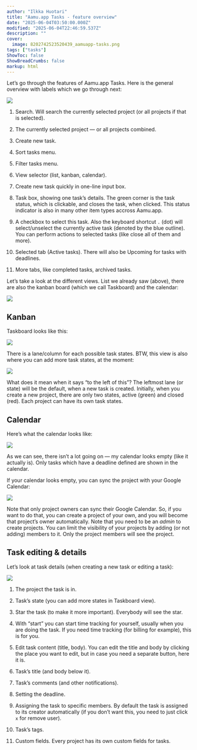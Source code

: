 ```yaml
---
author: "Ilkka Huotari"
title: "Aamu.app Tasks - feature overview"
date: "2025-06-04T03:50:00.000Z"
modified: "2025-06-04T22:46:59.537Z"
description: ""
cover:
  image: 8202742523520439_aamuapp-tasks.png
tags: ["tasks"]
ShowToc: false
ShowBreadCrumbs: false
markup: html
---
```


<p>Let’s go through the features of Aamu.app Tasks. Here is the general overview with labels which we go through next:</p><img src="122416473430915_image.png" style="width: auto;" id="81867541-a77c-4184-a502-9928125b61b1"><ol><li><p>Search. Will search the currently selected project (or all projects if that is selected).</p></li><li><p>The currently selected project — or all projects combined.</p></li><li><p>Create new task.</p></li><li><p>Sort tasks menu.</p></li><li><p>Filter tasks menu.</p></li><li><p>View selector (list, kanban, calendar).</p></li><li><p>Create new task quickly in one-line input box.</p></li><li><p>Task box, showing one task’s details. The green corner is the task status, which is clickable, and closes the task, when clicked. This status indicator is also in many other item types accross Aamu.app.</p></li><li><p>A checkbox to select this task. Also the keyboard shortcut <code>.</code> (dot) will select/unselect the currently active task (denoted by the blue outline). You can perform actions to selected tasks (like close all of them and more).</p></li><li><p>Selected tab (Active tasks). There will also be Upcoming for tasks with deadlines.</p></li><li><p>More tabs, like completed tasks, archived tasks.</p></li></ol><p>Let’s take a look at the different views. List we already saw (above), there are also the kanban board (which we call Taskboard) and the calendar:</p><img src="2871038154322320_image.png" style="width: auto;" id="5c1e8eed-7686-41fc-8ac7-4df8df9ff60b"><h2>Kanban</h2><p>Taskboard looks like this:</p><img src="19457685453390_image.png" style="width: auto;" id="d32bc027-68ae-4227-a397-2a23e55104ae"><p>There is a lane/column for each possible task states. BTW, this view is also where you can add more task states, at the moment:</p><img src="508319456190529_image.png" style="width: auto;" id="04bdacf9-fb74-47d2-90ac-5cd5ea05bce5"><p>What does it mean when it says “to the left of this”? The leftmost lane (or state) will be the default, when a new task is created. Initially, when you create a new project, there are only two states, active (green) and closed (red). Each project can have its own task states. </p><h2>Calendar</h2><p>Here’s what the calendar looks like:</p><img src="6374781943397207_image.png" style="width: auto;" id="ccf0d1a5-c44a-4b51-8d52-6f7b65c2fbf6"><p>As we can see, there isn’t a lot going on — my calendar looks empty (like it actually is). Only tasks which have a deadline defined are shown in the calendar.</p><p>If your calendar looks empty, you can sync the project with your Google Calendar:</p><img src="7629282984371757_image.png" style="width: auto;" id="4e65f653-3129-4307-8d31-9af58c8bfe71"><p>Note that only project owners can sync their Google Calendar. So, if you want to do that, you can create a project of your own, and you will become that project’s owner automatically. Note that you need to be an <em>admin</em> to create projects. You can limit the visibility of your projects by adding (or not adding) members to it. Only the project members will see the project.</p><h2>Task editing &amp; details</h2><p>Let’s look at task details (when creating a new task or editing a task):</p><img src="2089754738878690_image.png" style="width: auto;" id="ec0013b1-8700-40ff-a3e3-493e33e88174"><ol><li><p>The project the task is in.</p></li><li><p>Task’s state (you can add more states in Taskboard view).</p></li><li><p>Star the task (to make it more important). Everybody will see the star.</p></li><li><p>With “start” you can start time tracking for yourself, usually when you are doing the task. If you need time tracking (for billing for example), this is for you.</p></li><li><p>Edit task content (title, body). You can edit the title and body by clicking the place you want to edit, but in case you need a separate button, here it is.</p></li><li><p>Task’s title (and body below it).</p></li><li><p>Task’s comments (and other notifications).</p></li><li><p>Setting the deadline. </p></li><li><p>Assigning the task to specific members. By default the task is assigned to its creator automatically (if you don’t want this, you need to just click <code>x</code> for remove user).</p></li><li><p>Task’s tags.</p></li><li><p>Custom fields. Every project has its own custom fields for tasks.</p></li></ol><p></p><p></p><p></p>